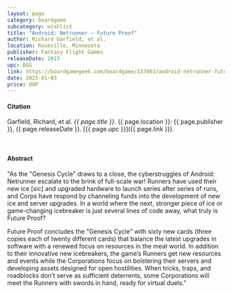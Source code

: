 ```yaml
---
layout: page
category: boardgame
subcategory: wishlist
title: "Android: Netrunner – Future Proof"
author: Richard Garfield, et al.
location: Roseville, Minnesota
publisher: Fantasy Flight Games
releaseDate: 2013
upc: BGG
link: https://boardgamegeek.com/boardgame/137863/android-netrunner-future-proof
date: 2025-01-03
price: OOP
---
```


#### Citation

Garfield, Richard, et al. *{{ page.title }}.* {{ page.location }}: {{ page.publisher }}, {{ page.releaseDate }}. [{{ page.upc }}]({{ page.link }}).

<br>


#### Abstract

"As the "Genesis Cycle" draws to a close, the cyberstruggles of Android: Netrunner escalate to the brink of full-scale war! Runners have used their new ice [sic] and upgraded hardware to launch series after series of runs, and Corps have respond by channeling funds into the development of new ice and server upgrades. In a world where the next, stronger piece of ice or game-changing icebreaker is just several lines of code away, what truly is Future Proof?

Future Proof concludes the "Genesis Cycle" with sixty new cards (three copies each of twenty different cards) that balance the latest upgrades in software with a renewed focus on resources in the meat world. In addition to their innovative new icebreakers, the game’s Runners get new resources and events while the Corporations focus on bolstering their servers and developing assets designed for open hostilities. When tricks, traps, and roadblocks don’t serve as sufficient deterrents, some Corporations will meet the Runners with swords in hand, ready for virtual duels."
